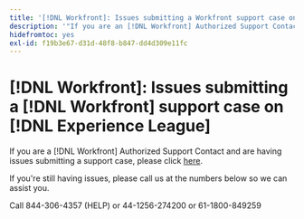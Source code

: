 ```yaml
---
title: '[!DNL Workfront]: Issues submitting a Workfront support case on Experience League'
description: '"If you are an [!DNL Workfront] Authorized Support Contact and are having issues submitting a support case, please call us at the numbers below so we can assist you.'
hidefromtoc: yes
exl-id: f19b3e67-d31d-48f8-b847-dd4d309e11fc
---
```

# [!DNL Workfront]: Issues submitting a [!DNL Workfront] support case on [!DNL Experience League]

If you are a [!DNL Workfront] Authorized Support Contact and are having issues submitting a support case, please click [here](https://workfrontpartners.force.com/one/s/).

If you're still having issues, please call us at the numbers below so we can assist you.

Call 844-306-4357 (HELP)
or 44-1256-274200
or 61-1800-849259
